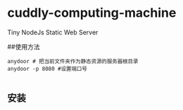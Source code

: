 # cuddly-computing-machine
Tiny NodeJs Static Web Server

##使用方法
```
anydoor # 把当前文件夹作为静态资源的服务器根目录
anydoor -p 8080 #设置端口号


```

## 安装
